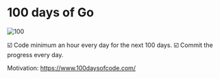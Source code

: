 # 100 days of Go
![100](https://img.shields.io/badge/18-100-101010.svg)

☑️  Code minimum an hour every day for the next 100 days.
☑️  Commit the progress every day.

Motivation: https://www.100daysofcode.com/


